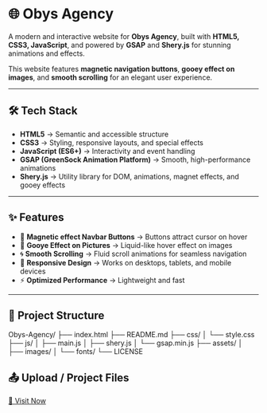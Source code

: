 # 🌐 Obys Agency  

A modern and interactive website for **Obys Agency**, built with **HTML5, CSS3, JavaScript**, and powered by **GSAP** and **Shery.js** for stunning animations and effects.  

This website features **magnetic navigation buttons**, **gooey effect on images**, and **smooth scrolling** for an elegant user experience.  

---

## 🛠️ Tech Stack  

- **HTML5** → Semantic and accessible structure  
- **CSS3** → Styling, responsive layouts, and special effects  
- **JavaScript (ES6+)** → Interactivity and event handling  
- **GSAP (GreenSock Animation Platform)** → Smooth, high-performance animations  
- **Shery.js** → Utility library for DOM, animations, magnet effects, and gooey effects  

---

## ✨ Features  

- 🧲 **Magnetic effect Navbar Buttons** → Buttons attract cursor on hover  
- 🫧 **Gooye Effect on Pictures** → Liquid-like hover effect on images  
- 🌀 **Smooth Scrolling** → Fluid scroll animations for seamless navigation  
- 📱 **Responsive Design** → Works on desktops, tablets, and mobile devices  
- ⚡ **Optimized Performance** → Lightweight and fast  

---

## 📂 Project Structure  
Obys-Agency/
├── index.html
├── README.md
├── css/
│ └── style.css
├── js/
│ ├── main.js
│ ├── shery.js
│ └── gsap.min.js
├── assets/
│ ├── images/
│ └── fonts/
└── LICENSE

## 📤 Upload / Project Files
[🔗 Visit Now ](https://ubaid0542.github.io/Obys_Agency/)
 
